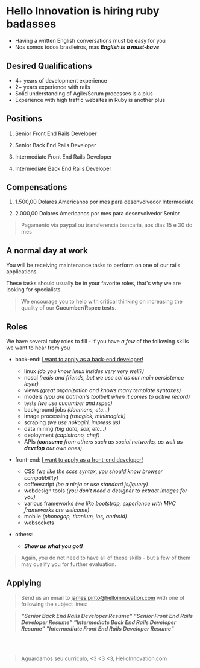 # Hello Innovation is hiring ruby badasses

* Having a written English conversations must be easy for you
* Nos somos todos brasileiros, mas **_English is a must-have_**

## Desired Qualifications

* 4+ years of development experience
* 2+ years experience with rails
* Solid understanding of Agile/Scrum processes is a plus
* Experience with high traffic websites in Ruby is another plus


## Positions

1. Senior Front End Rails Developer

2. Senior Back End Rails Developer

3. Intermediate Front End Rails Developer

4. Intermediate Back End Rails Developer

## Compensations

1. 1.500,00 Dolares Americanos por mes para desenvolvedor Intermediate

2. 2.000,00 Dolares Americanos por mes para desenvolvedor Senior

> Pagamento via paypal ou transferencia bancaria, aos dias 15 e 30 do mes


## A normal day at work

You will be receiving maintenance tasks to perform on one of our rails applications.

These tasks should usually be in your favorite roles, that's why we are looking for specialists.

> We encourage you to help with critical thinking on increasing the quality of our **Cucumber/Rspec tests**.



## Roles

We have several ruby roles to fill - if you have *a few* of the following skills we want to hear from you

* back-end: [I want to apply as a back-end developer!](#applying)
  * linux _(do you know linux insides very very well?)_
  * nosql _(redis and friends, but we use sql as our main persistence layer)_
  * views _(great organization and knows many template syntaxes)_
  * models _(you are batman's toolbelt when it comes to active record)_
  * tests _(we use cucumber and rspec)_
  * background jobs _(daemons, etc...)_
  * image processing _(rmagick, minimagick)_
  * scraping _(we use nokogiri, impress us)_
  * data mining _(big data, solr, etc...)_
  * deployment _(capistrano, chef)_
  * APIs _(**consume** from others such as social networks, as well as **develop** our own ones)_


* front-end: [I want to apply as a front-end developer!](#applying)
  * CSS _(we like the scss syntax, you should know browser compatibility)_
  * coffeescript _(be a ninja or use standard js/jquery)_
  * webdesign tools _(you don't need a designer to extract images for you)_
  * various frameworks _(we like bootstrap, experience with MVC frameworks are welcome)_
  * mobile _(phonegap, titanium,  ios, android)_
  * websockets

* others:
  * **_Show us what you got!_**


> Again, you do not need to have all of these skills - but a few of them may qualify you for further evaluation.


## Applying

> Send us an email to james.pinto@helloinnovation.com with one of following the subject lines:

> **_"Senior Back End Rails Developer Resume"_**
> **_"Senior Front End Rails Developer Resume"_**
> **_"Intermediate Back End Rails Developer Resume"_**
> **_"Intermediate Front End Rails Developer Resume"_**

<br>
<br>

> Aguardamos seu curriculo,
<3 <3 <3, HelloInnovation.com

<br>
<br>
<br>
<br>

